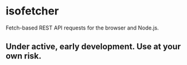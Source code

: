 # isofetcher
Fetch-based REST API requests for the browser and Node.js. 

## Under active, early development.  Use at your own risk.
